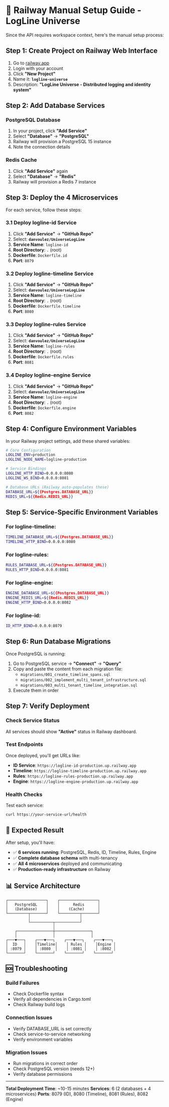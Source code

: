 # 🚀 Railway Manual Setup Guide - LogLine Universe

Since the API requires workspace context, here's the manual setup process:

## Step 1: Create Project on Railway Web Interface

1. Go to [railway.app](https://railway.app)
2. Login with your account
3. Click **"New Project"**
4. Name it: **`logline-universe`**
5. Description: **"LogLine Universe - Distributed logging and identity system"**

## Step 2: Add Database Services

### PostgreSQL Database
1. In your project, click **"Add Service"**
2. Select **"Database"** → **"PostgreSQL"**
3. Railway will provision a PostgreSQL 15 instance
4. Note the connection details

### Redis Cache
1. Click **"Add Service"** again  
2. Select **"Database"** → **"Redis"**
3. Railway will provision a Redis 7 instance

## Step 3: Deploy the 4 Microservices

For each service, follow these steps:

### 3.1 Deploy logline-id Service
1. Click **"Add Service"** → **"GitHub Repo"**
2. Select: **`danvoulez/UniverseLogLine`**
3. **Service Name**: `logline-id`
4. **Root Directory**: `.` (root)
5. **Dockerfile**: `Dockerfile.id`
6. **Port**: `8079`

### 3.2 Deploy logline-timeline Service  
1. Click **"Add Service"** → **"GitHub Repo"**
2. Select: **`danvoulez/UniverseLogLine`**
3. **Service Name**: `logline-timeline`
4. **Root Directory**: `.` (root)
5. **Dockerfile**: `Dockerfile.timeline`
6. **Port**: `8080`

### 3.3 Deploy logline-rules Service
1. Click **"Add Service"** → **"GitHub Repo"**
2. Select: **`danvoulez/UniverseLogLine`**
3. **Service Name**: `logline-rules`
4. **Root Directory**: `.` (root)
5. **Dockerfile**: `Dockerfile.rules`
6. **Port**: `8081`

### 3.4 Deploy logline-engine Service
1. Click **"Add Service"** → **"GitHub Repo"**
2. Select: **`danvoulez/UniverseLogLine`**
3. **Service Name**: `logline-engine`
4. **Root Directory**: `.` (root)
5. **Dockerfile**: `Dockerfile.engine`
6. **Port**: `8082`

## Step 4: Configure Environment Variables

In your Railway project settings, add these shared variables:

```bash
# Core Configuration
LOGLINE_ENV=production
LOGLINE_NODE_NAME=logline-production

# Service Bindings
LOGLINE_HTTP_BIND=0.0.0.0:8080
LOGLINE_WS_BIND=0.0.0.0:8081

# Database URLs (Railway auto-populates these)
DATABASE_URL=${{Postgres.DATABASE_URL}}
REDIS_URL=${{Redis.REDIS_URL}}
```

## Step 5: Service-Specific Environment Variables

### For logline-timeline:
```bash
TIMELINE_DATABASE_URL=${{Postgres.DATABASE_URL}}
TIMELINE_HTTP_BIND=0.0.0.0:8080
```

### For logline-rules:
```bash
RULES_DATABASE_URL=${{Postgres.DATABASE_URL}}
RULES_HTTP_BIND=0.0.0.0:8081
```

### For logline-engine:
```bash
ENGINE_DATABASE_URL=${{Postgres.DATABASE_URL}}
ENGINE_REDIS_URL=${{Redis.REDIS_URL}}
ENGINE_HTTP_BIND=0.0.0.0:8082
```

### For logline-id:
```bash
ID_HTTP_BIND=0.0.0.0:8079
```

## Step 6: Run Database Migrations

Once PostgreSQL is running:

1. Go to PostgreSQL service → **"Connect"** → **"Query"**
2. Copy and paste the content from each migration file:
   - `migrations/001_create_timeline_spans.sql`
   - `migrations/002_implement_multi_tenant_infrastructure.sql`
   - `migrations/003_multi_tenant_timeline_integration.sql`
3. Execute them in order

## Step 7: Verify Deployment

### Check Service Status
All services should show **"Active"** status in Railway dashboard.

### Test Endpoints
Once deployed, you'll get URLs like:
- **ID Service**: `https://logline-id-production.up.railway.app`
- **Timeline**: `https://logline-timeline-production.up.railway.app`
- **Rules**: `https://logline-rules-production.up.railway.app`
- **Engine**: `https://logline-engine-production.up.railway.app`

### Health Checks
Test each service:
```bash
curl https://your-service-url/health
```

## 🎯 Expected Result

After setup, you'll have:
- ✅ **6 services running**: PostgreSQL, Redis, ID, Timeline, Rules, Engine
- ✅ **Complete database schema** with multi-tenancy
- ✅ **All 4 microservices** deployed and communicating
- ✅ **Production-ready infrastructure** on Railway

## 📊 Service Architecture

```
┌─────────────────┐    ┌─────────────────┐
│   PostgreSQL    │    │      Redis      │
│   (Database)    │    │    (Cache)      │
└─────────┬───────┘    └─────────┬───────┘
          │                      │
          └──────────┬───────────┘
                     │
    ┌────────────────┼────────────────┐
    │                │                │
┌───▼───┐    ┌───▼───┐    ┌───▼───┐    ┌───▼───┐
│  ID   │    │Timeline│    │ Rules │    │Engine │
│ :8079 │    │ :8080  │    │ :8081 │    │ :8082 │
└───────┘    └───────┘    └───────┘    └───────┘
```

## 🆘 Troubleshooting

### Build Failures
- Check Dockerfile syntax
- Verify all dependencies in Cargo.toml
- Check Railway build logs

### Connection Issues
- Verify DATABASE_URL is set correctly
- Check service-to-service networking
- Verify environment variables

### Migration Issues
- Run migrations in correct order
- Check PostgreSQL version (needs 12+)
- Verify database permissions

---

**Total Deployment Time**: ~10-15 minutes
**Services**: 6 (2 databases + 4 microservices)
**Ports**: 8079 (ID), 8080 (Timeline), 8081 (Rules), 8082 (Engine)
